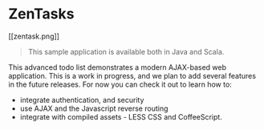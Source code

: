 # ZenTasks

[[zentask.png]]

> This sample application is available both in Java and Scala.

This advanced todo list demonstrates a modern AJAX-based web application. This is a work in progress, and we plan to add several features in the future releases. For now you can check it out to learn how to:

- integrate authentication, and security
- use AJAX and the Javascript reverse routing
- integrate with compiled assets - LESS CSS and CoffeeScript.
